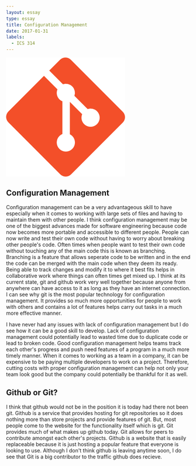 ```yaml
---
layout: essay
type: essay
title: Configuration Management
date: 2017-01-31
labels:
  - ICS 314
---
```


<img class="ui tiny right spaced image" src="../images/git.png">

## Configuration Management

Configuration management can be a very advantageous skill to have especially when it comes to working with large sets of files 
and having to maintain them with other people. I think configuration management may be one of the biggest advances made for 
software engineering because code now becomes more portable and accessible to different people. People can now write and test their
own code without having to worry about breaking other people's code. Often times when people want to test their own code without 
touching any of the main code this is known as branching. Branching is a feature that allows seperate code to be written and in the 
end the code can be merged with the main code when they deem its ready. Being able to track changes and modify it to where it best fits
helps in collaborative work where things can often times get mixed up. I think at its current state, git and github work very well together
because anyone from anywhere can have access to it as long as they have an internet connection. I can see why git is the most popular
technology for configuration management. It provides so much more opportunities for people to work with others and contains a lot of 
features helps carry out tasks in a much more effective manner.

I have never had any issues with lack of configuration management but I do see how it can be a good skill to develop. Lack of configuration
management could potentially lead to wasted time due to duplicate code or lead to broken code. Good configuration management helps teams 
track each other's progress and push need features of a program in a much more timely manner. When it comes to working as a team in a company, it can be expensive to be paying multiple developers to work on a project. Therefore, cutting costs with proper configuration 
management can help not only your team look good but the company could potentially be thankful for it as well.

## Github or Git?

I think that github would not be in the position it is today had there not been git. Github is a service that provides hosting for
git repositories so it does nothing more than store projects and provide features of git. But, most people come to the website
for the functionality itself which is git. Git provides much of what makes up github today. Git allows for peers to contribute 
amongst each other's projects. Github is a website that is easily replaceable because it is just hosting a popular feature 
that everyone is looking to use. Although I don't think github is leaving anytime soon, I do see that Git is a big contributor to the 
traffic github does recieve. 
